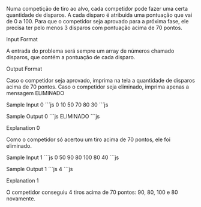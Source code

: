 Numa competição de tiro ao alvo, cada competidor pode fazer uma certa quantidade de disparos. A cada disparo é atribuida uma pontuação que vai de 0 a 100. Para que o competidor seja aprovado para a próxima fase, ele precisa ter pelo menos 3 disparos com pontuação acima de 70 pontos.

Input Format

A entrada do problema será sempre um array de números chamado disparos, que contém a pontuação de cada disparo.

Output Format

Caso o competidor seja aprovado, imprima na tela a quantidade de disparos acima de 70 pontos. Caso o competidor seja eliminado, imprima apenas a mensagem ELIMINADO

Sample Input 0
´´´js
0 10 50 70 80 30
´´´js

Sample Output 0
´´´js
ELIMINADO
´´´js

Explanation 0

Como o competidor só acertou um tiro acima de 70 pontos, ele foi eliminado.

Sample Input 1
´´´js
0 50 90 80 100 80 40
´´´js

Sample Output 1
´´´js
4
´´´js

Explanation 1

O competidor conseguiu 4 tiros acima de 70 pontos: 90, 80, 100 e 80 novamente.